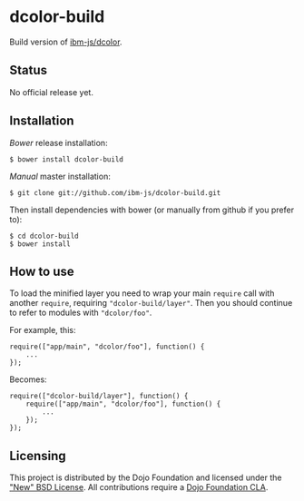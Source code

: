 # dcolor-build

Build version of [ibm-js/dcolor](https://github.com/ibm-js/dcolor).

## Status

No official release yet.

## Installation

_Bower_ release installation:

    $ bower install dcolor-build

_Manual_ master installation:

    $ git clone git://github.com/ibm-js/dcolor-build.git

Then install dependencies with bower (or manually from github if you prefer to):

	$ cd dcolor-build
	$ bower install


## How to use

To load the minified layer you need to wrap your main `require` call with another `require`, requiring `"dcolor-build/layer"`. Then you should continue to
refer to modules with `"dcolor/foo"`.

For example, this:
```
require(["app/main", "dcolor/foo"], function() {
	...
});
```
Becomes:
```
require(["dcolor-build/layer"], function() {
	require(["app/main", "dcolor/foo"], function() {
		...
	});
});
```

## Licensing

This project is distributed by the Dojo Foundation and licensed under the ["New" BSD License](./LICENSE).
All contributions require a [Dojo Foundation CLA](http://dojofoundation.org/about/claForm).
